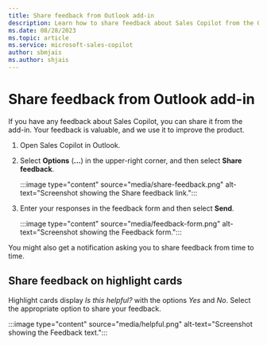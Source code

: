 ```yaml
---
title: Share feedback from Outlook add-in
description: Learn how to share feedback about Sales Copilot from the Outlook add-in.
ms.date: 08/28/2023
ms.topic: article
ms.service: microsoft-sales-copilot
author: sbmjais
ms.author: shjais
---
```


# Share feedback from Outlook add-in

If you have any feedback about Sales Copilot, you can share it from the add-in. Your feedback is valuable, and we use it to improve the product.

1. Open Sales Copilot in Outlook.

1. Select **Options** (**...**) in the upper-right corner, and then select **Share feedback**.

   :::image type="content" source="media/share-feedback.png" alt-text="Screenshot showing the Share feedback link.":::

1. Enter your responses in the feedback form and then select **Send**.

   :::image type="content" source="media/feedback-form.png" alt-text="Screenshot showing the Feedback form.":::

You might also get a notification asking you to share feedback from time to time.

## Share feedback on highlight cards

Highlight cards display *Is this helpful?* with the options *Yes* and *No*. Select the appropriate option to share your feedback.

:::image type="content" source="media/helpful.png" alt-text="Screenshot showing the Feedback text.":::
